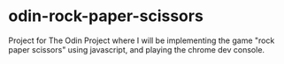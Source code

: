# odin-rock-paper-scissors
Project for The Odin Project where I will be implementing the game "rock paper scissors" using javascript, and playing the chrome dev console.
